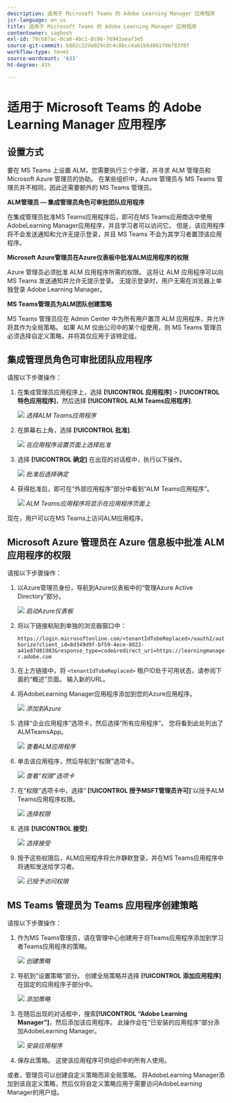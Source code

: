 ```yaml
---
description: 适用于 Microsoft Teams 的 Adobe Learning Manager 应用程序
jcr-language: en_us
title: 适用于 Microsoft Teams 的 Adobe Learning Manager 应用程序
contentowner: saghosh
exl-id: 70c687ac-0ca6-4bc1-8c86-76943aeaf3e5
source-git-commit: b882c22da029cdc4c8bcc4ab1b6d861f06f83f0f
workflow-type: tm+mt
source-wordcount: '633'
ht-degree: 41%

---
```


# 适用于 Microsoft Teams 的 Adobe Learning Manager 应用程序

## 设置方式

要在 MS Teams 上设置 ALM，您需要执行三个步骤，并寻求 ALM 管理员和 Microsoft Azure 管理员的协助。 在某些组织中，Azure 管理员与 MS Teams 管理员并不相同，因此还需要额外的 MS Teams 管理员。

**ALM管理员 — 集成管理员角色可审批团队应用程序**

在集成管理员批准MS Teams应用程序后，即可在MS Teams应用商店中使用AdobeLearning Manager应用程序，并且学习者可以访问它。 但是，该应用程序将不会发送通知和允许无提示登录，并且 MS Teams 不会为其学习者置顶该应用程序。

**Microsoft Azure管理员在Azure仪表板中批准ALM应用程序的权限**

Azure 管理员必须批准 ALM 应用程序所需的权限。 这将让 ALM 应用程序可以向 MS Teams 发送通知并允许无提示登录。 无提示登录时，用户无需在浏览器上单独登录 Adobe Learning Manager。

**MS Teams管理员为ALM团队创建策略**

MS Teams 管理员应在 Admin Center 中为所有用户置顶 ALM 应用程序，并允许将其作为全局策略。 如果 ALM 仅由公司中的某个组使用，则 MS Teams 管理员必须选择自定义策略，并将其仅应用于该特定组。

## 集成管理员角色可审批团队应用程序

请按以下步骤操作：

1. 在集成管理员应用程序上，选择 **[!UICONTROL 应用程序]** > **[!UICONTROL 特色应用程序]**，然后选择 **[!UICONTROL ALM Teams应用程序]**.

   ![](assets/featuredapps.jpg)
   *选择ALM Teams应用程序*

1. 在屏幕右上角，选择 **[!UICONTROL 批准]**.

   ![](assets/integration_admin_approval_form.jpg)
   *在应用程序设置页面上选择批准*

1. 选择 **[!UICONTROL 确定]** 在出现的对话框中，执行以下操作。

   ![](assets/integration_admin_approved_dialog_box.jpg)
   *批准后选择确定*

1. 获得批准后，即可在“外部应用程序”部分中看到“ALM Teams应用程序”。

   ![](assets/integration_admin_external_apps.jpg)
   *ALM Teams应用程序将显示在应用程序页面上*

现在，用户可以在MS Teams上访问ALM应用程序。

## Microsoft Azure 管理员在 Azure 信息板中批准 ALM 应用程序的权限

请按以下步骤操作：

1. 以Azure管理员身份，导航到Azure仪表板中的“管理Azure Active Directory”部分。

   ![](assets/microsoft_azure.jpg)
   *启动Azure仪表板*

1. 将以下链接粘贴到单独的浏览器窗口中：

   `https://login.microsoftonline.com/<tenantIdTobeReplaced>/oauth2/authorize?client_id=8d349d9f-bf59-4ece-8022-a41e87d81903&response_type=code&redirect_uri=https://learningmanager.adobe.com`

1. 在上方链接中，将 `<tenantIdTobeReplaced>` 租户ID处于可用状态，请参阅下面的“概述”页面。 输入新的URL。

1. 将AdobeLearning Manager应用程序添加到您的Azure应用程序。

   ![](assets/microsoft_azure_dashboard.jpg)
   *添加到Azure*

1. 选择“企业应用程序”选项卡，然后选择“所有应用程序”。 您将看到此处列出了ALMTeamsApp。

   ![](assets/microsoft_azure_enterprise_applications.jpg)
   *查看ALM应用程序*

1. 单击该应用程序，然后导航到“权限”选项卡。

   ![](assets/microsoft_azure_ALMTeamsNonProdApp.jpg)
   *查看“权限”选项卡*

1. 在“权限”选项卡中，选择“ **[!UICONTROL 授予MSFT管理员许可]**&#39;以授予ALM Teams应用程序权限。

   ![](assets/microsoft_azure_ALMTeamsNonProdApp_permissions.jpg)
   *选择权限*

1. 选择 **[!UICONTROL 接受]**.

   ![](assets/microsoft_azure_ALMTeamsNonProdApp_permission_request.jpg)
   *选择接受*

1. 授予这些权限后，ALM应用程序将允许静默登录，并在MS Teams应用程序中将通知发送给学习者。

   ![](assets/microsoft_azure_ALMTeamsNonProdApp_permission_request_granted.jpg)
   *已授予访问权限*

## MS Teams 管理员为 Teams 应用程序创建策略

请按以下步骤操作：

1. 作为MS Teams管理员，请在管理中心创建用于将Teams应用程序添加到学习者Teams应用程序的策略。

   ![](assets/microsoft_teams_admin_center.png)
   *创建策略*

1. 导航到“设置策略”部分。 创建全局策略并选择 **[!UICONTROL 添加应用程序]** 在固定的应用程序子部分中。

   ![](assets/microsoft_teams_admin_center_add_installed_apps.png)
   *添加策略*

1. 在随后出现的对话框中，搜索&#x200B;**[!UICONTROL “Adobe Learning Manager”]**，然后添加该应用程序。 此操作会在“已安装的应用程序”部分添加AdobeLearning Manager。

   ![](assets/microsoft_teams_admin_center_installed_apps.png)
   *安装应用程序*

1. 保存此策略。 这使该应用程序可供组织中的所有人使用。

或者，管理员可以创建自定义策略而非全局策略。 将AdobeLearning Manager添加到该自定义策略，然后仅将自定义策略应用于需要访问AdobeLearning Manager的用户组。
